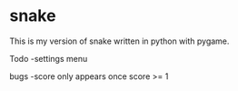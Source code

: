 # snake
This is my version of snake written in python with pygame. 

Todo
-settings menu

bugs
-score only appears once score >= 1
